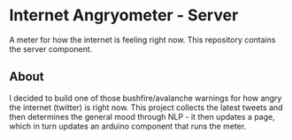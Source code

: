 # Internet Angryometer - Server
A meter for how the internet is feeling right now. This repository contains the server component.

## About
I decided to build one of those bushfire/avalanche warnings for how angry the internet (twitter) is right now. This project collects the latest tweets and then determines the general mood through NLP - it then updates a page, which in turn updates an arduino component that runs the meter.
